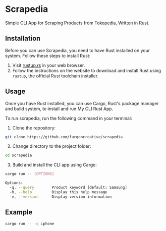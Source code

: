 # Scrapedia

Simple CLI App for Scraping Products from Tokopedia, Written in Rust.

## Installation

Before you can use Scrapedia, you need to have Rust installed on your system. Follow these steps to install Rust:

1. Visit [rustup.rs](https://rustup.rs/) in your web browser.
2. Follow the instructions on the website to download and install Rust using `rustup`, the official Rust toolchain installer.

## Usage

Once you have Rust installed, you can use Cargo, Rust's package manager and build system, to install and run My CLI Rust App.

To run scrapedia, run the following command in your terminal:

1. Clone the repository:

```bash
git clone https://github.com/furqoncreative/scrapedia
```
2. Change directory to the project folder:
```bash
cd scrapedia
```
3. Build and install the CLI app using Cargo:
```bash
cargo run -- [OPTIONS]

Options:
  -q, --query        Product keyword [default: Samsung]
  -h, --help         Display this help message
  -v, --version      Display version information
```

## Example
```bash
cargo run -- -q iphone
```

